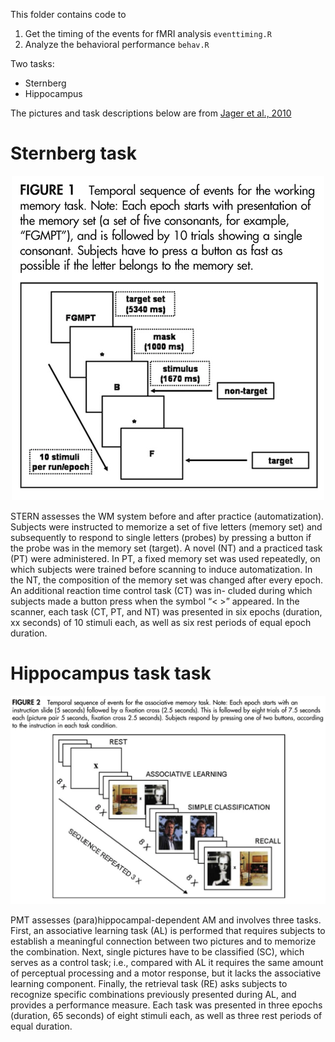 This folder contains code to

1. Get the timing of the events for fMRI analysis `eventtiming.R`
2. Analyze the behavioral performance `behav.R`

Two tasks:

* Sternberg
* Hippocampus

The pictures and task descriptions below are from [Jager et al., 2010](https://www.ncbi.nlm.nih.gov/pmc/articles/PMC2918244/)

# Sternberg task

<p align="center">
  <img src="https://github.com/tientong98/BlockAnesthesia/blob/master/Behavioral%20Data/sternberg.png">
</p>


STERN assesses the WM system before and after practice (automatization). Subjects were instructed to memorize a set of five letters (memory set) and subsequently to respond to single letters (probes) by pressing a button if the probe was in the memory set (target). A novel (NT) and a practiced task (PT) were administered. In PT, a fixed memory set was used repeatedly, on which subjects were trained before scanning to induce automatization. In the NT, the composition of the memory set was changed after every epoch. An additional reaction time control task (CT) was in- cluded during which subjects made a button press when the symbol “< >” appeared. In the scanner, each task (CT, PT, and NT) was presented in six epochs (duration, xx seconds) of 10 stimuli each, as well as six rest periods of equal epoch duration.

# Hippocampus task task

<p align="center">
  <img src="https://github.com/tientong98/BlockAnesthesia/blob/master/Behavioral%20Data/hippo.png">
</p>

PMT assesses (para)hippocampal-dependent AM and involves three tasks. First, an associative learning task (AL) is performed that requires subjects to establish a meaningful connection between two pictures and to memorize the combination. Next, single pictures have to be classified (SC), which serves as a control task; i.e., compared with AL it requires the same amount of perceptual processing and a motor response, but it lacks the associative learning component. Finally, the retrieval task (RE) asks subjects to recognize specific combinations previously presented during AL, and provides a performance measure. Each task was presented in three epochs (duration, 65 seconds) of eight stimuli each, as well as three rest periods of equal duration.
